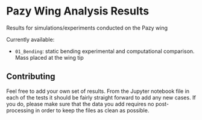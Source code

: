 # Pazy Wing Analysis Results

Results for simulations/experiments conducted on the Pazy wing

Currently available:
  
  * `01_Bending`: static bending experimental and computational comparison. Mass placed at the wing tip
  
## Contributing

Feel free to add your own set of results. From the Jupyter notebook file in each of the tests it should be fairly straight forward to add any new cases. If you do, please make sure that the data you add requires no post-processing in order to keep the files as clean as possible.
